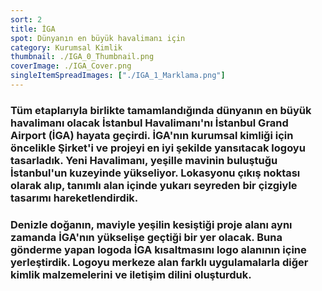```yaml
---
sort: 2
title: İGA
spot: Dünyanın en büyük havalimanı için
category: Kurumsal Kimlik
thumbnail: ./IGA_0_Thumbnail.png
coverImage: ./IGA_Cover.png
singleItemSpreadImages: ["./IGA_1_Marklama.png"]
---
```


### Tüm etaplarıyla birlikte tamamlandığında dünyanın en büyük havalimanı olacak İstanbul Havalimanı'nı İstanbul Grand Airport (İGA) hayata geçirdi. İGA'nın kurumsal kimliği için öncelikle Şirket'i ve projeyi en iyi şekilde yansıtacak logoyu tasarladık. Yeni Havalimanı, yeşille mavinin buluştuğu İstanbul'un kuzeyinde yükseliyor. Lokasyonu çıkış noktası olarak alıp, tanımlı alan içinde yukarı seyreden bir çizgiyle tasarımı hareketlendirdik.

### Denizle doğanın, maviyle yeşilin kesiştiği proje alanı aynı zamanda İGA'nın yükselişe geçtiği bir yer olacak. Buna gönderme yapan logoda İGA kısaltmasını logo alanının içine yerleştirdik. Logoyu merkeze alan farklı uygulamalarla diğer kimlik malzemelerini ve iletişim dilini oluşturduk.
